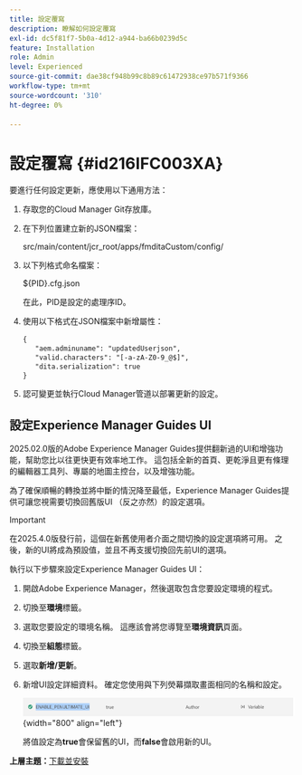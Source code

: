 ```yaml
---
title: 設定覆寫
description: 瞭解如何設定覆寫
exl-id: dc5f81f7-5b0a-4d12-a944-ba66b0239d5c
feature: Installation
role: Admin
level: Experienced
source-git-commit: dae38cf948b99c8b89c61472938ce97b571f9366
workflow-type: tm+mt
source-wordcount: '310'
ht-degree: 0%

---
```


# 設定覆寫 {#id216IFC003XA}

要進行任何設定更新，應使用以下通用方法：

1. 存取您的Cloud Manager Git存放庫。

1. 在下列位置建立新的JSON檔案：

   src/main/content/jcr\_root/apps/fmditaCustom/config/

1. 以下列格式命名檔案：

   $\{PID\}.cfg.json

   在此，PID是設定的處理序ID。

1. 使用以下格式在JSON檔案中新增屬性：

   ```
   {
      "aem.adminuname": "updatedUserjson",
      "valid.characters": "[-a-zA-Z0-9_@$]",
      "dita.serialization": true
   }
   ```

1. 認可變更並執行Cloud Manager管道以部署更新的設定。

## 設定Experience Manager Guides UI

2025.02.0版的Adobe Experience Manager Guides提供翻新過的UI和增強功能，幫助您比以往更快更有效率地工作。 這包括全新的首頁、更乾淨且更有條理的編輯器工具列、專屬的地圖主控台，以及增強功能。

為了確保順暢的轉換並將中斷的情況降至最低，Experience Manager Guides提供可讓您視需要切換回舊版UI （反之亦然）的設定選項。

>[!IMPORTANT]
>
> 在2025.4.0版發行前，這個在新舊使用者介面之間切換的設定選項將可用。 之後，新的UI將成為預設值，並且不再支援切換回先前UI的選項。

執行以下步驟來設定Experience Manager Guides UI：

1. 開啟Adobe Experience Manager，然後選取包含您要設定環境的程式。
2. 切換至&#x200B;**環境**&#x200B;標籤。
3. 選取您要設定的環境名稱。 這應該會將您導覽至&#x200B;**環境資訊**&#x200B;頁面。
4. 切換至&#x200B;**組態**&#x200B;標籤。
5. 選取&#x200B;**新增/更新**。
6. 新增UI設定詳細資料。 確定您使用與下列熒幕擷取畫面相同的名稱和設定。

   ![](assets/enable-penultimate-ui.png){width="800" align="left"}

   將值設定為&#x200B;**true**&#x200B;會保留舊的UI，而&#x200B;**false**&#x200B;會啟用新的UI。



**上層主題：**[&#x200B;下載並安裝](download-install.md)
